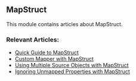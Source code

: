 ## MapStruct

This module contains articles about MapStruct.

### Relevant Articles:

- [Quick Guide to MapStruct](https://www.baeldung.com/mapstruct)
- [Custom Mapper with MapStruct](https://www.baeldung.com/mapstruct-custom-mapper)
- [Using Multiple Source Objects with MapStruct](https://www.baeldung.com/mapstruct-multiple-source-objects)
- [Ignoring Unmapped Properties with MapStruct](https://www.baeldung.com/mapstruct-ignore-unmapped-properties)
